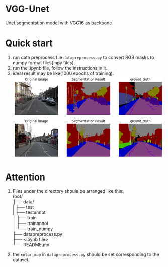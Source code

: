 # VGG-Unet
Unet segmentation model with VGG16 as backbone

# Quick start
1. run data preprocess file `datapreprocess.py` to convert RGB masks to numpy format files(.npy files).
2. run the .ipynb file, follow the instructions in it.
3. ideal result may be like(1000 epochs of training):   
    ![output1](output1.png)  
    ![output2](output2.png)
# Attention
1. Files under the directory shoule be arranged like this:   
  root/   
  ├── data/   
  |   ├── test   
  |   ├── testannot   
  │   ├── train   
  │   ├── trainannot   
  │   └── train_numpy   
  ├── datapreprocess.py   
  ├── \<ipynb file\>   
  └── README.md   

2. the `color_map` in `datapreprocess.py` should be set corresponding to the dataset.
